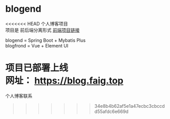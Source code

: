 # blogend
<<<<<<< HEAD
个人博客项目 <br/>
项目是 前后端分离形式 [前端项目链接](https://github.com/18336421281/blogfront) <br/>

blogend = Spring Boot + Mybatis Plus <br/>
blogfrond = Vue + Element UI   <br/>

项目已部署上线 <br/>
网址： https://blog.faig.top
=======
个人博客联系
>>>>>>> 34e8b4b62af5e1a47ecbc3cbccdd55afdc6e669d
